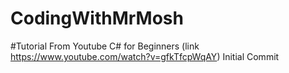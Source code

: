 # CodingWithMrMosh
#Tutorial From Youtube C# for Beginners (link https://www.youtube.com/watch?v=gfkTfcpWqAY)
Initial Commit
